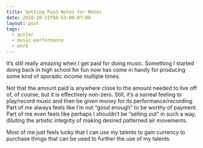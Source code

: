 ```yaml
---
title: Getting Paid Notes for Notes
date: 2010-10-21T08:53:00-07:00
layout: post
tags:
  - guitar
  - music-performance
  - work
---
```

It&#8217;s still really amazing when I get paid for doing music. Something I started doing back in high school for fun now has come in handy for producing some kind of sporadic income multiple times.

<!--more-->

Not that the amount paid is anywhere close to the amount needed to live off of, of course, but it is effectively non-zero. Still, it&#8217;s a surreal feeling to play/record music and then be given money for its performance/recording. Part of me always feels like I&#8217;m not &#8220;good enough&#8221; to be worthy of payment. Part of me even feels like perhaps I shouldn&#8217;t be &#8220;selling out&#8221; in such a way, diluting the artistic integrity of making desired patterned air movements.

Most of me just feels lucky that I can use my talents to gain currency to purchase things that can be used to further the use of my talents.
